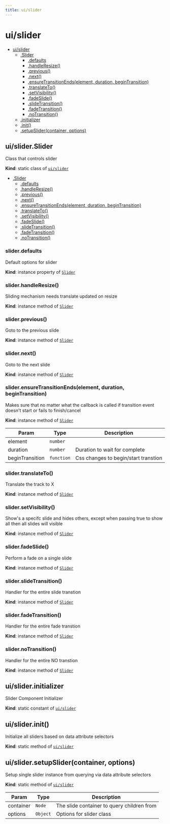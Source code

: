 ```yaml
---
title: ui/slider
---
```


<a name="module_ui/slider"></a>

# ui/slider

* [ui/slider](#module_ui/slider)
    * [.Slider](#module_ui/slider.Slider)
        * [.defaults](#module_ui/slider.Slider+defaults)
        * [.handleResize()](#module_ui/slider.Slider+handleResize)
        * [.previous()](#module_ui/slider.Slider+previous)
        * [.next()](#module_ui/slider.Slider+next)
        * [.ensureTransitionEnds(element, duration, beginTransition)](#module_ui/slider.Slider+ensureTransitionEnds)
        * [.translateTo()](#module_ui/slider.Slider+translateTo)
        * [.setVisibility()](#module_ui/slider.Slider+setVisibility)
        * [.fadeSlide()](#module_ui/slider.Slider+fadeSlide)
        * [.slideTransition()](#module_ui/slider.Slider+slideTransition)
        * [.fadeTransition()](#module_ui/slider.Slider+fadeTransition)
        * [.noTransition()](#module_ui/slider.Slider+noTransition)
    * [.initializer](#module_ui/slider.initializer)
    * [.init()](#module_ui/slider.init)
    * [.setupSlider(container, options)](#module_ui/slider.setupSlider)

<a name="module_ui/slider.Slider"></a>

## ui/slider.Slider
Class that controls slider

**Kind**: static class of [<code>ui/slider</code>](#module_ui/slider)  

* [.Slider](#module_ui/slider.Slider)
    * [.defaults](#module_ui/slider.Slider+defaults)
    * [.handleResize()](#module_ui/slider.Slider+handleResize)
    * [.previous()](#module_ui/slider.Slider+previous)
    * [.next()](#module_ui/slider.Slider+next)
    * [.ensureTransitionEnds(element, duration, beginTransition)](#module_ui/slider.Slider+ensureTransitionEnds)
    * [.translateTo()](#module_ui/slider.Slider+translateTo)
    * [.setVisibility()](#module_ui/slider.Slider+setVisibility)
    * [.fadeSlide()](#module_ui/slider.Slider+fadeSlide)
    * [.slideTransition()](#module_ui/slider.Slider+slideTransition)
    * [.fadeTransition()](#module_ui/slider.Slider+fadeTransition)
    * [.noTransition()](#module_ui/slider.Slider+noTransition)

<a name="module_ui/slider.Slider+defaults"></a>

### slider.defaults
Default options for slider

**Kind**: instance property of [<code>Slider</code>](#module_ui/slider.Slider)  
<a name="module_ui/slider.Slider+handleResize"></a>

### slider.handleResize()
Sliding mechanism needs translate updated on resize

**Kind**: instance method of [<code>Slider</code>](#module_ui/slider.Slider)  
<a name="module_ui/slider.Slider+previous"></a>

### slider.previous()
Goto to the previous slide

**Kind**: instance method of [<code>Slider</code>](#module_ui/slider.Slider)  
<a name="module_ui/slider.Slider+next"></a>

### slider.next()
Goto to the next slide

**Kind**: instance method of [<code>Slider</code>](#module_ui/slider.Slider)  
<a name="module_ui/slider.Slider+ensureTransitionEnds"></a>

### slider.ensureTransitionEnds(element, duration, beginTransition)
Makes sure that no matter what the callback is called if transition event
doesn't start or fails to finish/cancel

**Kind**: instance method of [<code>Slider</code>](#module_ui/slider.Slider)  

| Param | Type | Description |
| --- | --- | --- |
| element | <code>number</code> |  |
| duration | <code>number</code> | Duration to wait for complete |
| beginTransition | <code>function</code> | Css changes to begin/start transtion |

<a name="module_ui/slider.Slider+translateTo"></a>

### slider.translateTo()
Translate the track to X

**Kind**: instance method of [<code>Slider</code>](#module_ui/slider.Slider)  
<a name="module_ui/slider.Slider+setVisibility"></a>

### slider.setVisibility()
Show's a specifc slide and hides others, except when passing true to show all
then all slides will visible

**Kind**: instance method of [<code>Slider</code>](#module_ui/slider.Slider)  
<a name="module_ui/slider.Slider+fadeSlide"></a>

### slider.fadeSlide()
Perform a fade on a single slide

**Kind**: instance method of [<code>Slider</code>](#module_ui/slider.Slider)  
<a name="module_ui/slider.Slider+slideTransition"></a>

### slider.slideTransition()
Handler for the entire slide transtion

**Kind**: instance method of [<code>Slider</code>](#module_ui/slider.Slider)  
<a name="module_ui/slider.Slider+fadeTransition"></a>

### slider.fadeTransition()
Handler for the entire fade transtion

**Kind**: instance method of [<code>Slider</code>](#module_ui/slider.Slider)  
<a name="module_ui/slider.Slider+noTransition"></a>

### slider.noTransition()
Handler for the entire NO transtion

**Kind**: instance method of [<code>Slider</code>](#module_ui/slider.Slider)  
<a name="module_ui/slider.initializer"></a>

## ui/slider.initializer
Slider Component Initializer

**Kind**: static constant of [<code>ui/slider</code>](#module_ui/slider)  
<a name="module_ui/slider.init"></a>

## ui/slider.init()
Initialize all sliders based on data attribute selectors

**Kind**: static method of [<code>ui/slider</code>](#module_ui/slider)  
<a name="module_ui/slider.setupSlider"></a>

## ui/slider.setupSlider(container, options)
Setup single slider instance from querying via data attribute selectors

**Kind**: static method of [<code>ui/slider</code>](#module_ui/slider)  

| Param | Type | Description |
| --- | --- | --- |
| container | <code>Node</code> | The slide container to query children from |
| options | <code>Object</code> | Options for slider class |


  